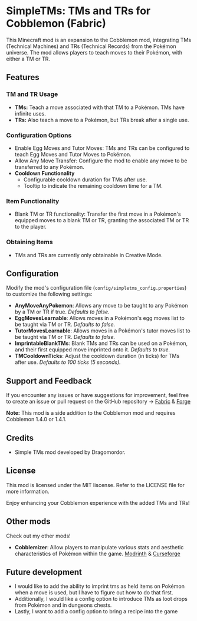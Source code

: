 # SimpleTMs: TMs and TRs for Cobblemon (Fabric)

This Minecraft mod is an expansion to the Cobblemon mod, integrating TMs (Technical Machines) and TRs (Technical Records) from the Pokémon universe. The mod allows players to teach moves to their Pokémon, with either a TM or TR.

## Features

### TM and TR Usage
- **TMs:** Teach a move associated with that TM to a Pokémon. TMs have infinite uses.
- **TRs:** Also teach a move to a Pokémon, but TRs break after a single use.

### Configuration Options
- Enable Egg Moves and Tutor Moves: TMs and TRs can be configured to teach Egg Moves and Tutor Moves to Pokémon.
- Allow Any Move Transfer: Configure the mod to enable any move to be transferred to any Pokémon.
- **Cooldown Functionality**
  - Configurable cooldown duration for TMs after use.
  - Tooltip to indicate the remaining cooldown time for a TM.

### Item Functionality
- Blank TM or TR functionality: Transfer the first move in a Pokémon's equipped moves to a blank TM or TR, granting the associated TM or TR to the player.

### Obtaining Items
- TMs and TRs are currently only obtainable in Creative Mode.

## Configuration

Modify the mod's configuration file (`config/simpletms_config.properties`) to customize the following settings:

- **AnyMoveAnyPokemon**: Allows any move to be taught to any Pokémon by a TM or TR if true. *Defaults to false.*
- **EggMovesLearnable**: Allows moves in a Pokémon's egg moves list to be taught via TM or TR. *Defaults to false.*
- **TutorMovesLearnable**: Allows moves in a Pokémon's tutor moves list to be taught via TM or TR. *Defaults to false.*
- **ImprintableBlankTMs**: Blank TMs and TRs can be used on a Pokémon, and their first equipped move imprinted onto it. *Defaults to true.*
- **TMCooldownTicks**: Adjust the cooldown duration (in ticks) for TMs after use. *Defaults to 100 ticks (5 seconds).*

## Support and Feedback

If you encounter any issues or have suggestions for improvement, feel free to create an issue or pull request on the GitHub repository -> [Fabric](https://github.com/Dragomordor/SimpleTMsFabric) & [Forge](https://github.com/Dragomordor/SimpleTMsForge)

**Note:** This mod is a side addition to the Cobblemon mod and requires Cobblemon 1.4.0 or 1.4.1.

## Credits

- Simple TMs mod developed by Dragomordor.

## License

This mod is licensed under the MIT liscense. Refer to the LICENSE file for more information.

Enjoy enhancing your Cobblemon experience with the added TMs and TRs!

## Other mods
Check out my other mods!
- **Cobblemizer**: Allow players to manipulate various stats and aesthetic characteristics of Pokémon within the game. [Modrinth](https://modrinth.com/mod/cobblemizer) & [Curseforge](https://www.curseforge.com/minecraft/mc-mods/cobblemizer)

## Future development

- I would like to add the ability to imprint tms as held items on Pokémon when a move is used, but I have to figure out how to do that first.
- Additionally, I would like a config option to introduce TMs as loot drops from Pokémon and in dungeons chests. 
- Lastly, I want to add a config option to bring a recipe into the game